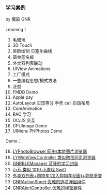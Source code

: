 ### 学习案例

by 魔笛 GNR

Learning：

1. 毛玻璃
2. 3D Touch
3. 笑脸绘制 贝塞尔曲线
4. 简单签名板
5. 外卖双列表联动
6. UIView Animations
7. 工厂模式
8. 一些编程思想/模式方法
9. 泛型
10. FMDB Demo
11. Apple pay
12. AutoLayout 实现等分 手势 cell 自动布局
13. CoreAnimation
14. RAC 学习
15. OC/JS 交互
16. GPUImage Demo
17. UIMenu PHPhotos Demo

Demo：

18. [LYPhotoBrowser 网络/本地图片浏览器](https://gitee.com/misayaLv/LYPhotoBrowser)
19. [LYWebViewController 类似微信网页浏览器](https://gitee.com/misayaLv/LYWebViewController)
20. [GNRBLEManager 蓝牙的学习封装](https://gitee.com/misayaLv/GNRBLEManager)
21. [小芳 类似 1010 小游戏 Swift](https://gitee.com/misayaLv/XiaoFang)
22. [外卖双列表+购物车(加入购物车动画)+导航渐变](https://github.com/ly918/TakeawayList-ShoppingCart)
23. [GNRActionSheet 优雅的选项弹层组件](https://github.com/ly918/GNRActionSheet)
24. [GNRAlertController 优雅的弹窗组件](https://github.com/ly918/GNRAlertController)
